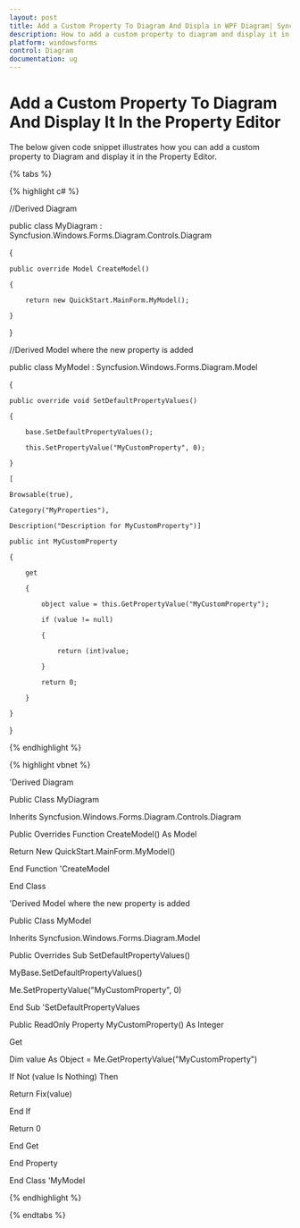 ```yaml
---
layout: post
title: Add a Custom Property To Diagram And Displa in WPF Diagram| Syncfusion
description: How to add a custom property to diagram and display it in the property editor in Syncfusion Windows Forms Diagram Control, its elements, and more.
platform: windowsforms
control: Diagram
documentation: ug
---
```


# Add a Custom Property To Diagram And Display It In the Property Editor

The below given code snippet illustrates how you can add a custom property to Diagram and display it in the Property Editor.

{% tabs %}

{% highlight c# %}

//Derived Diagram

public class MyDiagram : Syncfusion.Windows.Forms.Diagram.Controls.Diagram

{

    public override Model CreateModel()

    {

        return new QuickStart.MainForm.MyModel();

    }

}

//Derived Model where the new property is added

public class MyModel : Syncfusion.Windows.Forms.Diagram.Model

{

    public override void SetDefaultPropertyValues()

    {

        base.SetDefaultPropertyValues();

        this.SetPropertyValue("MyCustomProperty", 0);

    }

    [

    Browsable(true),

    Category("MyProperties"),

    Description("Description for MyCustomProperty")]

    public int MyCustomProperty

    {

        get

        {

            object value = this.GetPropertyValue("MyCustomProperty");

            if (value != null)

            {

                return (int)value;

            }

            return 0;

        }

    }

}

{% endhighlight %}

{% highlight vbnet %}

'Derived Diagram

Public Class MyDiagram

Inherits Syncfusion.Windows.Forms.Diagram.Controls.Diagram

Public Overrides Function CreateModel() As Model

Return New QuickStart.MainForm.MyModel()

End Function 'CreateModel

End Class

'Derived Model where the new property is added 

Public Class MyModel

Inherits Syncfusion.Windows.Forms.Diagram.Model

Public Overrides Sub SetDefaultPropertyValues()

MyBase.SetDefaultPropertyValues()

Me.SetPropertyValue("MyCustomProperty", 0)

End Sub 'SetDefaultPropertyValues 

Public ReadOnly Property MyCustomProperty() As Integer

Get

Dim value As Object = Me.GetPropertyValue("MyCustomProperty")

If Not (value Is Nothing) Then

Return Fix(value)

End If

Return 0

End Get

End Property

End Class 'MyModel 

{% endhighlight %}

{% endtabs %}

